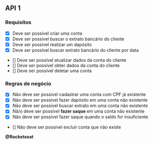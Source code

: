 ## API 1 

### Requisitos

- [x] Deve ser possível criar uma conta
- [x] Deve ser possível buscar o extrato bancário do cliente
- [x] Deve ser possível realizar um dapósito
- [x] Deve ser possível buscar extrato bancário do cliente por data
- [] Deve ser possível atualizar dados da conta do cliente
- [] Deve ser possível obter dados da conta do cliente
- [] Deve ser possível deletar uma conta

### Regras de negócio

- [x] Não deve ser possível cadastrar uma conta com CPF já existente
- [x] Não deve ser possível fazer dapósito em uma conta não existente
- [x] Não deve ser possível buscar extrato em uma conta não existente
- [x] Nã/o deve ser possível <b> fazer saque </b> em uma conta não existente
- [x] Não deve ser possível fazer saque quando o saldo for insuficiente
- [] Não deve ser possível excluir conta que não existe


<b>
@Rocketseat

